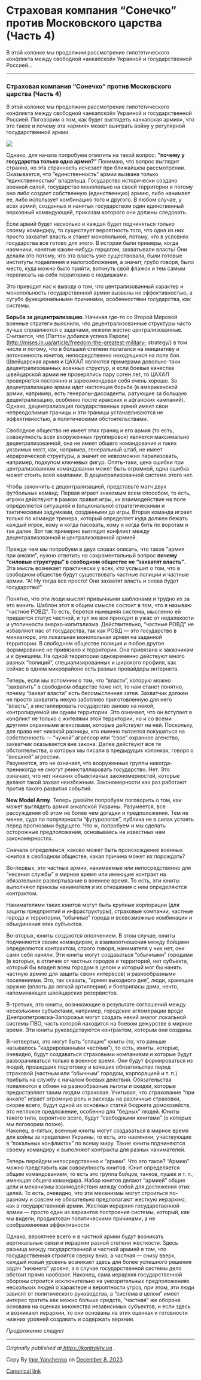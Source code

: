 # Страховая компания “Сонечко” против Московского царства (Часть 4)

В этой колонке мы продолжим рассмотрение гипотетического конфликта между
свободной «анкапской» Украиной и государственной Россией…

* * *

### Страховая компания “Сонечко” против Московского царства (Часть 4)

В этой колонке мы продолжим рассмотрение гипотетического конфликта между
свободной «анкапской» Украиной и государственной Россией. Поговорим о том, как
будет выглядеть «анкапская армия», что это такое и почему эта «армия» может
выиграть войну у регулярной государственной армии.

![](https://cdn-images-1.medium.com/max/800/0*8aQFRAWPKJPHqcuu.jpg)

Однако, для начала попробуем ответить на такой вопрос: **“почему у государства
только одна армия?”** Понимаю, что вопрос выглядит странно, но эта странность
исчезает при ближайшем рассмотрении. Оказывается, что “единственность” армии
вызвана только “единственностью” владельца. Государство исторически создано
военной силой, государство монопольно на своей территории и потому оно либо
создает собственную (единственную) армию, либо нанимает ее, либо использует
комбинацию того и другого. В любом случае, у всех армий, созданных и нанятых
государством один единственный верховный командующий, приказам которого они
должны следовать.

Если армий будет несколько и каждая будет подчиняться только своему командиру,
то существует вероятность того, что одна из них просто захватит власть и
станет монопольной, потому, что в условиях государства все готово для этого. В
истории были примеры, когда наемники, нанятые каким-нибудь герцогом,
захватывали власть/ Они делали это потому, что эта власть уже существовала,
были готовые институты подавления и налогообложения, а значит, грубо говоря,
было место, куда можно было прийти, воткнуть свой флажок и тем самым
переписать на себя территорию с людишками.

Это приводит нас к выводу о том, что централизованный характер и монопольность
государственной армии вызваны не эффективностью, а сугубо функциональными
причинами, особенностями государства, как системы.

 **Борьба за децентрализацию**. Начиная где-то со Второй Мировой военные
стратеги выяснили, что децентрализованные структуры часто лучше справляются с
задачами, нежели жестко централизованные. Считается, что [Паттон добился
успеха Европе](http://mises.in.ua/article/freedom-the-greatest-military-
strategy/) в том числе и потому, что в большей степени полагался на инициативу
и автономность юнитов, непосредственно находящихся на поле боя. Швейцарская
армия и ЦАХАЛ являются примерами довольно-таки децентрализованных военных
структур, и если боевые качества швейцарской армии не проверялись пару сотен
лет, то ЦАХАЛ проверяется постоянно и зарекомендовал себя очень хорошо. За
децентрализацию армии идет настоящая борьба (в американской армии, например,
есть генералы-диссиденты, ратующие за большую децентрализацию, особенно после
иракских и афганских кампаний). Однако, децентрализация государственных армий
имеет свои непреодолимые границы и эти границы устанавливаются не
эффективностью, а политическими обстоятельствами.

Свободное общество не имеет этих границ и его армия (то есть, совокупность
всех вооруженных группировок) является максимально децентрализованной, она не
имеет общего командования и таких уязвимых мест, как, например, генеральный
штаб, не имеет иерархической структуры, а значит ее невозможно парализовать,
например, подкупом ключевых фигур. Опять-таки, цена ошибки при
централизованном командовании может быть огромной, одна ошибка может стоить
всей кампании. В децентрализованной системе этого нет.

Чтобы закончить с децентрализацией, представьте матч двух футбольных команд.
Первая играет знакомым всем способом, то есть, игроки действуют в рамках
правил игры, их взаимодействие на поле определяется ситуацией и (опционально)
стратегическими и тактическими задумками, созданными до игры. Вторая команда
играет только по команде тренера, который определяет куда должен бежать каждый
игрок, кому и когда пасовать, кому и когда бить по воротам и так далее. Вот
так примерно выглядит конфликт между децентрализованной и централизованной
армией.

Прежде чем мы попробуем в двух словах описать, что такое “армия при анкапе”,
нужно ответить на сакраментальный вопрос **почему “силовые структуры” в
свободном обществе не “захватят власть”**. Эта мысль возникает практически у
всех, кто услышит о том, что в свободном обществе будут существовать частные
полиции и частные армии. “А! Ну тогда все просто! Они захватят власть и снова
будет государство!”

Понятно, что эти люди мыслят привычными шаблонами и трудно их за это винить.
Шаблон этот в общем смысле состоит в том, что я называю “частное РОВД”. То
есть, берется нынешняя система, мысленно ей придается статус частной, и тут же
все приходят в ужас от недалекости и утопичности анархо-капитализма.
Действительно, “частные РОВД” не избавляют нас от государства, так как РОВД —
это государство в миниатюре, это локальная монопольная армия на заданной
территории. В свободном обществе полиция и любое другое формирование не
привязано к территории. Она привязана к заказчикам и к функциям. На одной
территории одновременно действуют много разных “полиций”, специализированных и
широкого профиля, как сейчас в одном микрорайоне есть разные провайдеры
интернета.

Теперь, если мы вспомним о том, что “власти”, которую можно “захватить” в
свободном обществе тоже нет, то нам станет понятно, почему “захват власти”
есть бессмысленная затея. Захватчик должен не просто захватить некую заботливо
приготовленную для него “власть”, а инсталлировать государство заново на
некой, контролируемой им одним территории. Это означает, что он вступает в
конфликт не только с жителями этой территории, но и со всеми другими охранными
агенствами, которые действуют на ней. Поскольку, для права нет никакой
разницы, кто именно пытается покушаться на собственность — “чужой” агрессор
или “свое” охранное агенство, захватчик оказывается вне закона. Далее
действуют все те обстоятельства, о которых мы писали в предыдущих колонках,
говоря о “внешней” агрессии.  
Разумеется, это не означает, что вооруженные группы никогда-преникогда не
смогут реинсталлировать государство. Нет. Это означает, что нет никаких
объективных закономерностей, которые делают такой захват неизбежным.
Закономерности как раз работают против такого развития событий.

 **New Model Army**. Теперь давайте попробуем поговорить о том, как может
выглядеть армия анкапской Украины. Разумеется, все рассуждения об этом не
более чем догадки и предположения. Тем не менее, судя по популярности
“футурологов”, публика не в силах устоять перед прогнозами будущего. Что ж,
попробуем и мы сделать осторожные предположения, основываясь на известных нам
закономерностях.

Сначала определимся, каково может быть происхождение военных юнитов в
свободном обществе, какая причина может их порождать?

Во-первых, это частные армии, нанимаемые или непосредственно для “несения
службы” в мирное время или имеющие контракт на обязательное развертывание в
военное время. То есть, эти юниты выполняют приказы нанимателя и их отношения
с ним определяются контрактом.

Нанимателями таких юнитов могут быть крупные корпорации (для защиты
предприятий и инфраструктуры), страховые компании, частные города и
территории, “обычные” города и всевозможные комбинации и объединения этих
субъектов.

Во-вторых, юниты создаются ополчением. В этом случае, юниты подчиняются своим
командирам, а взаимоотношения между бойцами определяются контрактом, строго
говоря, нанимателя у них нет, они сами себя наняли. Эти юниты могут
создаваться “обычными” городами (в которых, в отличие от частных городов и
территорий, нет субъекта, который бы владел всем городом в целом и который мог
бы нанять частную армию для защиты своих интересов) и разнообразными
поселениями. Это, так сказать, “армия выходного дня”, люди, хранящие оружие
(вплоть до легкой артиллерии) и боеприпасы дома, нечто, напоминающее
швейцарских резервистов.

В-третьих, это юниты, возникающие в результате соглашений между несколькими
субъектами, например, городские агломерации вроде Днепропетровска-Запорожья
могут создать некий аналог локальной системы ПВО, часть которой находится на
боевом дежурстве в мирное время. Эти юниты руководствуются контрактом, которым
они созданы.

В-четвертых, это могут быть “спящие” юниты (то, что раньше называлось
“кадрированными частями”), то есть, юниты, которые, очевидно, будут
создаваться страховыми компаниями и которые будут разворачиваться только в
военное время. Они будут формироваться из людей, прошедших подготовку и
взявших обязательство перед страховой (частным или “обычным” городом,
корпорацией и т. п.) прибыть на службу с началом боевых действий.
Обязательства появляются в обмен на разнообразные льготы и скидки, которые
предоставляет таким людям страховая. Учитывая, что страхование “при анкапе”
играет огромную роль и расходы на различные страховки, скорее всего, будут
одной из основных статей бюджета домохозяйств, это неплохое предложение,
особенно для “бедных” людей. Юниты такого типа, вероятнее всего, будут
“свободными юнитами” (о которых мы поговорим позже).  
Наконец, в-пятых, военные юниты могут создаваться в мирное время для войны за
пределами Украины, то есть, это наемники, участвующие в “локальных конфликтах”
по всему миру. Такие юниты подчиняются своему командиру и выполняют контракты
для разных нанимателей.

Теперь перейдем непосредственно к “армии”. Что это такое? “Армию” можно
представить как совокупность юнитов. Юнит определяется общим командованием, то
есть это группа бойцов, танков, пушек и т. п., имеющая общего командира. Набор
юнитов делают “армией” общие цели и механизмы взаимодействия между собой для
достижения этих целей. То есть, очевидно, что эти механизмы могут строиться
по-разному и совсем не обязательно предполагают жесткую иерархию, как в
государственной армии. Жесткая иерархия государственной армии — просто один из
вариантов построения системы, который, как мы видели, продиктован
политическими причинами, а не соображениями эффективности.

Однако, вероятнее всего и в частной армии будут возникать вертикальные связи и
иерархии разной степени жесткости. Здесь разница между государственной и
частной армией в том, что государственная строится сверху вниз, а частная —
снизу вверх, каждый новый уровень возникает здесь для более успешного решения
задач “нижнего” уровня, а в случае государственной системы дело обстоит прямо
наоборот. Наконец, сама иерархия государственной обороны строится
исключительно на умозрительных предположениях нескольких людей о характере и
вероятности угроз, при этом, эти люди зависят от политического руководства, а
“система в целом” имеет интерес тратить как можно больше средств, “частная” же
оборона основана на оценках множества независимых субъектов, и если здесь и
возникают иерархии, то они основаны на этих оценках и готовности нижних
уровней создавать и содержать верхние.

 _Продолжение следует_

* * *

 _Originally published at_[
_https://kontrakty.ua_](http://kontrakty.ua/article/103638) _._

Copy By [Igor Yanchenko](https://medium.com/@igor-yanchenko) on [December 8,
2023](https://medium.com/p/2c1bffdf7735).

[Canonical link](https://medium.com/@igor-yanchenko/%D1%81%D1%82%D1%80%D0%B0%D1%85%D0%BE%D0%B2%D0%B0%D1%8F-%D0%BA%D0%BE%D0%BC%D0%BF%D0%B0%D0%BD%D0%B8%D1%8F-%D1%81%D0%BE%D0%BD%D0%B5%D1%87%D0%BA%D0%BE-%D0%BF%D1%80%D0%BE%D1%82%D0%B8%D0%B2-%D0%BC%D0%BE%D1%81%D0%BA%D0%BE%D0%B2%D1%81%D0%BA%D0%BE%D0%B3%D0%BE-%D1%86%D0%B0%D1%80%D1%81%D1%82%D0%B2%D0%B0-%D1%87%D0%B0%D1%81%D1%82%D1%8C-4-2c1bffdf7735)
